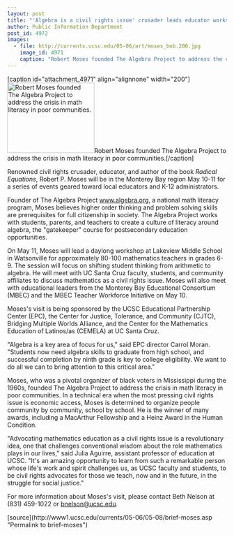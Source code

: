 ```yaml
---
layout: post
title: "'Algebra is a civil rights issue' crusader leads educator workshop May 11"
author: Public Information Department
post_id: 4972
images:
  - file: http://currents.ucsc.edu/05-06/art/moses_bob.200.jpg
    image_id: 4971
    caption: "Robert Moses founded The Algebra Project to address the crisis in math literacy in poor communities."
---
```


[caption id="attachment_4971" align="alignnone" width="200"]<a href="http://localhost/mysite/wp-content/uploads/2006/05/moses_bob.200.jpg"><img class="size-full wp-image-4971" src="http://localhost/mysite/wp-content/uploads/2006/05/moses_bob.200.jpg" alt="Robert Moses founded The Algebra Project to address the crisis in math literacy in poor communities." width="200" height="161" /></a>Robert Moses founded The Algebra Project to address the crisis in math literacy in poor communities.[/caption]
<a name="content" id="content"></a>
<p>
  Renowned civil rights crusader, educator, and author of the book <i>Radical Equations</i>, Robert P. Moses will be in the Monterey Bay region May 10-11 for a series of events geared toward local educators and K-12 administrators.
</p>
<p>
  Founder of The Algebra Project <a href="http://www.algebra.org">www.algebra.org</a>, a national math literacy program, Moses believes higher order thinking and problem solving skills are prerequisites for full citizenship in society. The Algebra Project works with students, parents, and teachers to create a culture of literacy around algebra, the "gatekeeper" course for postsecondary education opportunities.
</p>
<p>
  On May 11, Moses will lead a daylong workshop at Lakeview Middle School in Watsonville for approximately 80-100 mathematics teachers in grades 6-9. The session will focus on shifting student thinking from arithmetic to algebra. He will meet with UC Santa Cruz faculty, students, and community affiliates to discuss mathematics as a civil rights issue. Moses will also meet with educational leaders from the Monterey Bay Educational Consortium (MBEC) and the MBEC Teacher Workforce Initiative on May 10.
</p>
<p>
  Moses's visit is being sponsored by the UCSC Educational Partnership Center (EPC), the Center for Justice, Tolerance, and Community (CJTC), Bridging Multiple Worlds Alliance, and the Center for the Mathematics Education of Latinos/as (CEMELA) at UC Santa Cruz.
</p>
<p>
  "Algebra is a key area of focus for us," said EPC director Carrol Moran. "Students now need algebra skills to graduate from high school, and successful completion by ninth grade is key to college eligibility. We want to do all we can to bring attention to this critical area."
</p>
<p>
  Moses, who was a pivotal organizer of black voters in Mississippi during the 1960s, founded The Algebra Project to address the crisis in math literacy in poor communities. In a technical era when the most pressing civil rights issue is economic access, Moses is determined to organize people community by community, school by school. He is the winner of many awards, including a MacArthur Fellowship and a Heinz Award in the Human Condition.
</p>
<p>
  "Advocating mathematics education as a civil rights issue is a revolutionary idea, one that challenges conventional wisdom about the role mathematics plays in our lives," said Julia Aguirre, assistant professor of education at UCSC. "It's an amazing opportunity to learn from such a remarkable person whose life's work and spirit challenges us, as UCSC faculty and students, to be civil rights advocates for those we teach, now and in the future, in the struggle for social justice."
</p>
<p>
  For more information about Moses's visit, please contact Beth Nelson at (831) 459-1022 or <a href="mailto:bnelson@ucsc.edu">bnelson@ucsc.edu</a>.
</p>
[source](http://www1.ucsc.edu/currents/05-06/05-08/brief-moses.asp "Permalink to brief-moses")
